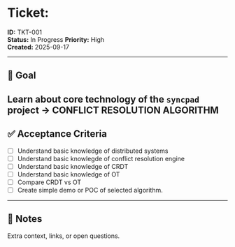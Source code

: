 # Ticket: <Conflict Resolution Algorithm>

**ID:** TKT-001  
**Status:** In Progress
**Priority:** High  
**Created:** 2025-09-17 

---

## 🎯 Goal
Learn about core technology of the `syncpad` project -> CONFLICT RESOLUTION ALGORITHM
---

## ✅ Acceptance Criteria
- [ ] Understand basic knowledge of distributed systems
- [ ] Understand basic knowlegde of conflict resolution engine
- [ ] Understand basic knowledge of CRDT
- [ ] Understand basic knowledge of OT
- [ ] Compare CRDT vs OT
- [ ] Create simple demo or POC of selected algorithm.

---

## 📝 Notes
Extra context, links, or open questions.
